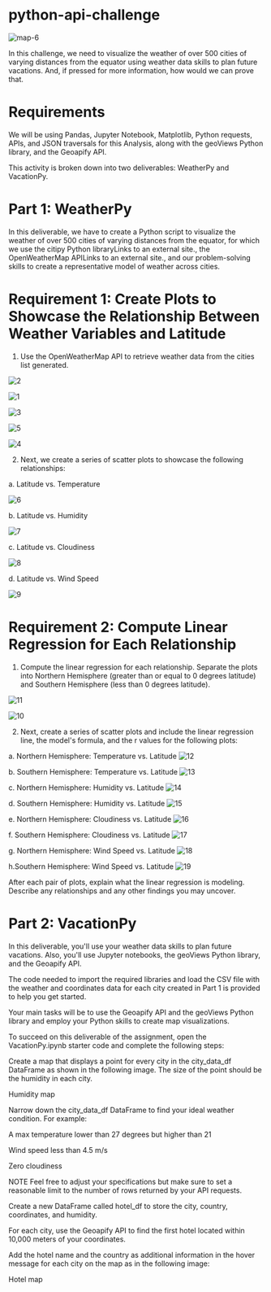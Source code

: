 # python-api-challenge
![map-6](https://github.com/Pooja14n/python-api-challenge/assets/144713762/92f872bf-2f9d-47c2-b2cb-dbe0e181b3e4)

In this challenge, we need to visualize the weather of over 500 cities of varying distances from the equator using weather data skills to plan future vacations. And, if pressed for more information, how would we can prove that.

# Requirements
We will be using Pandas, Jupyter Notebook, Matplotlib, Python requests, APIs, and JSON traversals for this Analysis, along with the geoViews Python library, and the Geoapify API.

This activity is broken down into two deliverables: WeatherPy and VacationPy.

# Part 1: WeatherPy
In this deliverable, we have to create a Python script to visualize the weather of over 500 cities of varying distances from the equator, for which we use the citipy Python libraryLinks to an external site., the OpenWeatherMap APILinks to an external site., and our problem-solving skills to create a representative model of weather across cities.

# Requirement 1: Create Plots to Showcase the Relationship Between Weather Variables and Latitude
1. Use the OpenWeatherMap API to retrieve weather data from the cities list generated. 

![2](https://github.com/Pooja14n/python-api-challenge/assets/144713762/48730b0d-1910-4af9-804c-eedc8a641467)

![1](https://github.com/Pooja14n/python-api-challenge/assets/144713762/736b3d77-d7f6-47be-b423-d44fe9383174)

![3](https://github.com/Pooja14n/python-api-challenge/assets/144713762/c2dae362-d157-4eb2-99ed-559522cee1f1)

![5](https://github.com/Pooja14n/python-api-challenge/assets/144713762/8fea80df-131e-452a-9091-f6122e8c5781)

![4](https://github.com/Pooja14n/python-api-challenge/assets/144713762/b147f1e1-5efb-422b-a27c-db78394dcc29)

2. Next, we create a series of scatter plots to showcase the following relationships:

  a. Latitude vs. Temperature

  ![6](https://github.com/Pooja14n/python-api-challenge/assets/144713762/7e99104f-f4cf-4509-822f-3419db89a29a)

  b. Latitude vs. Humidity

  ![7](https://github.com/Pooja14n/python-api-challenge/assets/144713762/35111297-0463-4d6f-ab2c-307232fab4e3)

  c. Latitude vs. Cloudiness

  ![8](https://github.com/Pooja14n/python-api-challenge/assets/144713762/35b8b94b-1acb-43f6-995a-5cd72c69adcb)

  d. Latitude vs. Wind Speed

  ![9](https://github.com/Pooja14n/python-api-challenge/assets/144713762/32b95a71-1d07-4171-b045-b532edebbee6)

# Requirement 2: Compute Linear Regression for Each Relationship
1. Compute the linear regression for each relationship. Separate the plots into Northern Hemisphere (greater than or equal to 0 degrees latitude) and Southern Hemisphere (less than 0 degrees latitude). 

![11](https://github.com/Pooja14n/python-api-challenge/assets/144713762/45850521-e7bc-4f64-ae59-c9d17ef28200)

![10](https://github.com/Pooja14n/python-api-challenge/assets/144713762/dff853b0-5ed2-4339-87c1-596c44641de2)

2. Next, create a series of scatter plots and include the linear regression line, the model's formula, and the r values for the following plots:

  a. Northern Hemisphere: Temperature vs. Latitude
  ![12](https://github.com/Pooja14n/python-api-challenge/assets/144713762/d1ac456d-9338-42a5-b2d9-298f7d4d8e24)

  b. Southern Hemisphere: Temperature vs. Latitude
  ![13](https://github.com/Pooja14n/python-api-challenge/assets/144713762/1178bd88-7ba8-4426-8e36-992cf1829d49)

  c. Northern Hemisphere: Humidity vs. Latitude
  ![14](https://github.com/Pooja14n/python-api-challenge/assets/144713762/3a95195b-0d19-4309-8cc2-80ce5051a977)

  d. Southern Hemisphere: Humidity vs. Latitude
  ![15](https://github.com/Pooja14n/python-api-challenge/assets/144713762/a9e60f9d-d16e-4422-84c5-7f7a8f9cbe26)

  e. Northern Hemisphere: Cloudiness vs. Latitude
  ![16](https://github.com/Pooja14n/python-api-challenge/assets/144713762/194649e8-8e69-4bf1-babc-e4b9baabb8a5)

  f. Southern Hemisphere: Cloudiness vs. Latitude
  ![17](https://github.com/Pooja14n/python-api-challenge/assets/144713762/dc417e25-a599-49fb-b149-9cf22430871f)

  g. Northern Hemisphere: Wind Speed vs. Latitude
  ![18](https://github.com/Pooja14n/python-api-challenge/assets/144713762/268259b5-8364-4eb5-8e3d-4dd4477a5d0f)

  h.Southern Hemisphere: Wind Speed vs. Latitude
  ![19](https://github.com/Pooja14n/python-api-challenge/assets/144713762/33361318-1905-4964-a582-c4b17f0f5ae3)

After each pair of plots, explain what the linear regression is modeling. Describe any relationships and any other findings you may uncover.

# Part 2: VacationPy
In this deliverable, you'll use your weather data skills to plan future vacations. Also, you'll use Jupyter notebooks, the geoViews Python library, and the Geoapify API.

The code needed to import the required libraries and load the CSV file with the weather and coordinates data for each city created in Part 1 is provided to help you get started.

Your main tasks will be to use the Geoapify API and the geoViews Python library and employ your Python skills to create map visualizations.

To succeed on this deliverable of the assignment, open the VacationPy.ipynb starter code and complete the following steps:

Create a map that displays a point for every city in the city_data_df DataFrame as shown in the following image. The size of the point should be the humidity in each city.

Humidity map

Narrow down the city_data_df DataFrame to find your ideal weather condition. For example:

A max temperature lower than 27 degrees but higher than 21

Wind speed less than 4.5 m/s

Zero cloudiness

NOTE
Feel free to adjust your specifications but make sure to set a reasonable limit to the number of rows returned by your API requests.

Create a new DataFrame called hotel_df to store the city, country, coordinates, and humidity.

For each city, use the Geoapify API to find the first hotel located within 10,000 meters of your coordinates.

Add the hotel name and the country as additional information in the hover message for each city on the map as in the following image:

Hotel map
